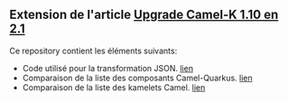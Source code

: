 ## Extension de l'article [Upgrade Camel-K 1.10 en 2.1](https://www.middleware-solutions.fr/?p=1542)

Ce repository contient les éléments suivants:

- Code utilisé pour la transformation JSON. [lien](./code/README.md)
- Comparaison de la liste des composants Camel-Quarkus. [lien](./catalog-comparaison/README.md)
- Comparaison de la liste des kamelets Camel. [lien](./kamelets-comparaison/README.md)
